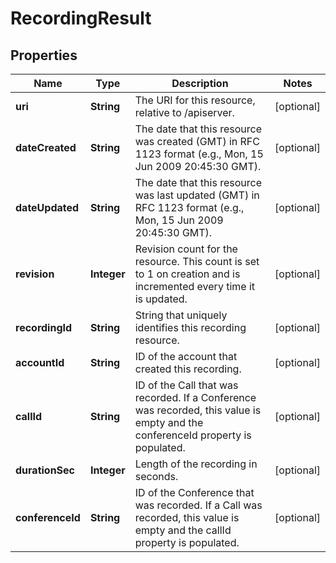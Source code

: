

# RecordingResult


## Properties

Name | Type | Description | Notes
------------ | ------------- | ------------- | -------------
**uri** | **String** | The URI for this resource, relative to /apiserver. |  [optional]
**dateCreated** | **String** | The date that this resource was created (GMT) in RFC 1123 format (e.g., Mon, 15 Jun 2009 20:45:30 GMT). |  [optional]
**dateUpdated** | **String** | The date that this resource was last updated (GMT) in RFC 1123 format (e.g., Mon, 15 Jun 2009 20:45:30 GMT). |  [optional]
**revision** | **Integer** | Revision count for the resource. This count is set to 1 on creation and is incremented every time it is updated. |  [optional]
**recordingId** | **String** | String that uniquely identifies this recording resource. |  [optional]
**accountId** | **String** | ID of the account that created this recording. |  [optional]
**callId** | **String** | ID of the Call that was recorded. If a Conference was recorded, this value is empty and the conferenceId property is populated. |  [optional]
**durationSec** | **Integer** | Length of the recording in seconds. |  [optional]
**conferenceId** | **String** | ID of the Conference that was recorded. If a Call was recorded, this value is empty and the callId property is populated. |  [optional]



